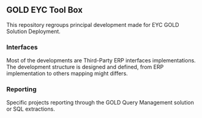 ## GOLD EYC Tool Box

This repository regroups principal development made for EYC GOLD Solution Deployment.

### Interfaces

Most of the developments are Third-Party ERP interfaces implementations. The development structure is designed and defined, from ERP implementation to others mapping might differs.

### Reporting

Specific projects reporting through the GOLD Query Management solution or SQL extractions.

